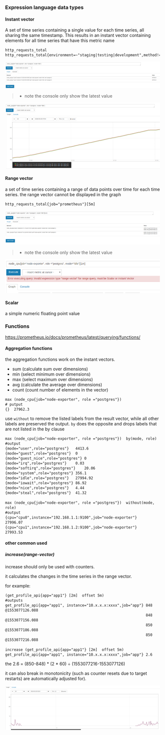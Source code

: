 ### Expression language data types

#### Instant vector
A set of time series containing a single value for each time series, all sharing the same timestamp. This results in an instant vector containing elements for all time series that have this metric name

```
http_requests_total
http_requests_total{environment=~"staging|testing|development",method!="GET"}
```
![](../dist/p_instant_vector_20190320163000.png)

> * note the console only show the latest value



![](../dist/p_instant_vector_20190320167000.png)


#### Range vector 
a set of time series containing a range of data points over time for each time series.
the range vector cannot be displayed in the graph

```
http_requests_total{job="prometheus"}[5m]
```

![](../dist/p_range_vector_20190320167000.png)

> * note the console only show the latest value

![](../dist/p_range_vector_20190320168000.png)

#### Scalar 
a simple numeric floating point value


### Functions

https://prometheus.io/docs/prometheus/latest/querying/functions/

####  Aggregation functions

the aggregation functions work on the instant vectors.

- sum (calculate sum over dimensions)
- min (select minimum over dimensions)
- max (select maximum over dimensions)
- avg (calculate the average over dimensions)
- count (count number of elements in the vector)

```
max (node_cpu{job="node-exporter", role ="postgres"}) 
# putput
{}	27962.3
```
use `without` to remove the listed labels from the result vector, while all other labels are preserved the output. `by` does the opposite and drops labels that are not listed in the by clause

```
max (node_cpu{job="node-exporter", role ="postgres"})  by(mode, role)
#output
{mode="user",role="postgres"}	4413.6
{mode="guest",role="postgres"}	0
{mode="guest_nice",role="postgres"}	0
{mode="irq",role="postgres"}	0.03
{mode="softirq",role="postgres"}	20.06
{mode="system",role="postgres"}	356.1
{mode="idle",role="postgres"}	27994.92
{mode="iowait",role="postgres"}	86.92
{mode="nice",role="postgres"}	4.44
{mode="steal",role="postgres"}	41.32

max (node_cpu{job="node-exporter", role ="postgres"})  without(mode, role)
#output
{cpu="cpu0",instance="192.168.1.1:9100",job="node-exporter"}	27996.07
{cpu="cpu1",instance="192.168.1.2:9100",job="node-exporter"}	27993.53
```

#### other common used

##### increase(range-vector)

increase should only be used with counters.

it calculates the changes in the time series in the range vector. 

for example:
```
(get_profile_api{app="app1"} [2m]  offset 5m)
#outputs
get_profile_api{app="app1", instance="10.x.x.x:xxxx",job="app"}	848 @1553077126.088
                                                                848 @1553077156.088
                                                                850 @1553077186.088
                                                                850 @1553077216.088
                                                              
increase (get_profile_api{app="app1"} [2m]  offset 5m)
get_profile_api{app="app1", instance="10.x.x.x:xxxx",job="app"}	2.6
```
the 2.6  =  (850-848) * (2 * 60) ÷ (1553077216-1553077126)

it can also break in monotonicity (such as counter resets due to target restarts) are automatically adjusted for).

![](../dist/increse_with_reset_20190320181015.png)


